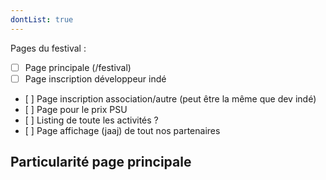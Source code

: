 ```yaml
---
dontList: true
---
```


Pages du festival :

- [ ] Page principale (/festival) 
- [ ] Page inscription développeur indé
- [ ] Page inscription association/autre (peut être la même que dev indé)
- [ ] Page pour le prix PSU
- [ ] Listing de toute les activités ?
- [ ] Page affichage (jaaj) de tout nos partenaires

## Particularité page principale


